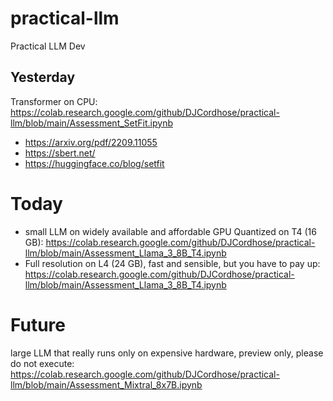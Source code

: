 # practical-llm
Practical LLM Dev


## Yesterday 
Transformer on CPU: https://colab.research.google.com/github/DJCordhose/practical-llm/blob/main/Assessment_SetFit.ipynb

* https://arxiv.org/pdf/2209.11055
* https://sbert.net/
* https://huggingface.co/blog/setfit

# Today
* small LLM on widely available and affordable GPU Quantized on T4 (16 GB): https://colab.research.google.com/github/DJCordhose/practical-llm/blob/main/Assessment_Llama_3_8B_T4.ipynb
* Full resolution on L4 (24 GB), fast and sensible, but you have to pay up: https://colab.research.google.com/github/DJCordhose/practical-llm/blob/main/Assessment_Llama_3_8B_T4.ipynb
# Future 

large LLM that really runs only on expensive hardware, preview only, please do not execute: https://colab.research.google.com/github/DJCordhose/practical-llm/blob/main/Assessment_Mixtral_8x7B.ipynb
